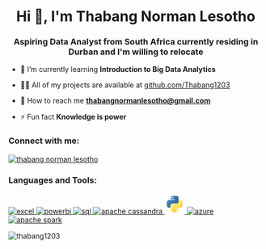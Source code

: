 <h1 align="center">Hi 👋, I'm Thabang Norman Lesotho</h1>
<h3 align="center">Aspiring Data Analyst from South Africa currently residing in Durban and I'm willing to relocate</h3>

- 🌱 I’m currently learning **Introduction to Big Data Analytics**

- 👨‍💻 All of my projects are available at [github.com/Thabang1203](https://github.com/Thabang1203)

- 📝 How to reach me **thabangnormanlesotho@gmail.com**

- ⚡ Fun fact **Knowledge is power**

<h3 align="left">Connect with me:</h3>
<p align="left">
<a href="https://linkedin.com/in/linkedin.com/in/thabang-norman-lesotho-525024232" target="blank"><img align="center" src="https://raw.githubusercontent.com/rahuldkjain/github-profile-readme-generator/master/src/images/icons/Social/linked-in-alt.svg" alt="thabang norman lesotho" height="30" width="40" /></a>
</p>

<h3 align="left">Languages and Tools:</h3>
<p align="left"> 
  <a href="https://www.microsoft.com/en-us/microsoft-365/excel" target="_blank" rel="noreferrer"> <img src="https://cdn.worldvectorlogo.com/logos/microsoft-excel-2013.svg" alt="excel" width="40" height="40"/> </a> 
  <a href="https://powerbi.microsoft.com/" target="_blank" rel="noreferrer"> <img src="https://www.vectorlogo.zone/logos/microsoft_powerbi/microsoft_powerbi-icon.svg" alt="powerbi" width="40" height="40"/> </a> 
  <a href="https://www.microsoft.com/en-us/sql-server" target="_blank" rel="noreferrer"> <img src="https://www.svgrepo.com/show/303229/microsoft-sql-server-logo.svg" alt="sql" width="40" height="40"/> </a> 
  <a href="https://cassandra.apache.org/" target="_blank" rel="noreferrer"> <img src="https://www.vectorlogo.zone/logos/apache_cassandra/apache_cassandra-icon.svg" alt="apache cassandra" width="40" height="40"/> </a> 
  <a href="https://www.python.org" target="_blank" rel="noreferrer"> <img src="https://raw.githubusercontent.com/devicons/devicon/master/icons/python/python-original.svg" alt="python" width="40" height="40"/> </a> 
  <a href="https://azure.microsoft.com/en-in/" target="_blank" rel="noreferrer"> <img src="https://www.vectorlogo.zone/logos/microsoft_azure/microsoft_azure-icon.svg" alt="azure" width="40" height="40"/> </a> 
  <a href="https://spark.apache.org/" target="_blank" rel="noreferrer"> <img src="https://upload.wikimedia.org/wikipedia/commons/f/f3/Apache_Spark_logo.svg" alt="apache spark" width="40" height="40"/> </a> 
</p>

<p><img align="center" src="https://github-readme-stats.vercel.app/api/top-langs?username=thabang1203&show_icons=true&locale=en&layout=compact" alt="thabang1203" /></p>

